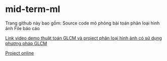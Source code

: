 # mid-term-ml
Trang github này bao gồm:
  Source code mô phỏng bài toán phân loại hình ảnh
  File báo cáo
<p><a href="https://youtu.be/SCyDC8ipj1E">Link video demo thuật toán GLCM và project phân loại hình ảnh có sử dụng phương pháp GLCM</a></p>
<p><a href="https://hub.gke2.mybinder.org/user/iamcaominhtien-mid-term-ml-gkn5ub2u/lab">Project online</a></p>
